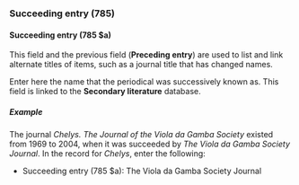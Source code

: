 ### Succeeding entry (785)

#### Succeeding entry (785 $a)
This field and the previous field (**Preceding entry**) are used to list and link alternate titles of items, such as a
journal title that has changed names.

Enter here the name that the periodical was successively known as. This field is linked to the **Secondary literature**
database.

##### Example
The journal _Chelys. The Journal of the Viola da Gamba Society_ existed from 1969 to 2004, when it was succeeded by _The Viola da Gamba Society Journal_. In the record for _Chelys_, enter the following:  
- Succeeding entry (785 $a): The Viola da Gamba Society Journal
